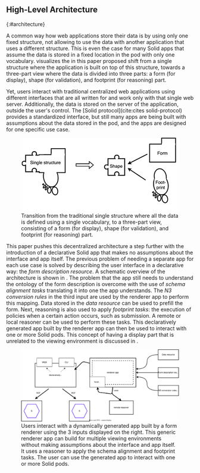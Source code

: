 ## High-Level Architecture
{:#architecture}

A common way how web applications store their data is by using only one fixed structure, not allowing to use the data with another application that uses a different structure.
This is even the case for many Solid apps that assume the data is stored in a fixed location in the pod with only one vocabulary.
[](#fig:eaen-currently-to-goal) visualizes the in this paper proposed shift from a single structure where the application is built on top of this structure, towards a three-part view where the data is divided into three parts: a form (for display), shape (for validation), and footprint (for reasoning) part.

Yet, users interact with traditional centralized web applications using different interfaces that are all written for and work only with that single web server.
Additionally, the data is stored on the server of the application, outside the user's control.
The [Solid protocol](cite:cites solid-protocol) provides a standardized interface, but still many apps are being built with assumptions about the data stored in the pod, and the apps are designed for one specific use case.

<figure id="fig:eaen-currently-to-goal">
<img src="img/currently-to-goal.png" alt="[Figure of shift from single structure to a three-part view]" />
<figcaption markdown="block">
Transition from the traditional single structure where all the data is defined using a single vocabulary, to a three-part view, consisting of a form (for display), shape (for validation), and footprint (for reasoning) part.
</figcaption>
</figure>

This paper pushes this decentralized architecture a step further with the introduction of a declarative Solid app that makes no assumptions about the interface and app itself.
The previous problem of needing a separate app for each use case is solved by describing the user interface in a declarative way: the *form description resource*.
A schematic overview of the architecture is shown in [](#fig:eaen-stage-2).
The problem that the app still needs to understand the ontology of the form description is overcome with the use of *schema alignment tasks* translating it into one the app understands.
The *N3 conversion rules* in the third input are used by the renderer app to perform this mapping.
Data stored in the *data resource* can be used to prefill the form.
Next, reasoning is also used to apply *footprint tasks*: the execution of policies when a certain action occurs, such as submission.
A remote or local reasoner can be used to perform these tasks.
This declaratively generated app built by the renderer app can then be used to interact with one or more Solid pods.
This concept of having a display part that is unrelated to the viewing environment is discussed in [](#environments).

<figure id="fig:eaen-stage-2">
<img src="img/stage-2.svg" alt="[Figure of high level architecture of declarative Solid apps]" />
<figcaption markdown="block">
Users interact with a dynamically generated app built by a form renderer using the 3 inputs displayed on the right.
This generic renderer app can build for multiple viewing environments without making assumptions about the interface and app itself.
It uses a reasoner to apply the schema alignment and footprint tasks.
The user can use the generated app to interact with one or more Solid pods.
</figcaption>
</figure>

